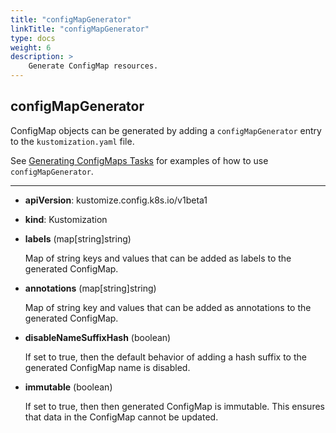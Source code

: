 ```yaml
---
title: "configMapGenerator"
linkTitle: "configMapGenerator"
type: docs
weight: 6
description: >
    Generate ConfigMap resources.
---
```


## configMapGenerator

ConfigMap objects can be generated by adding a `configMapGenerator` entry to the `kustomization.yaml` file.

See [Generating ConfigMaps Tasks] for examples of how to use `configMapGenerator`.

---

* **apiVersion**: kustomize.config.k8s.io/v1beta1
* **kind**: Kustomization
* **labels** (map[string]string)

    Map of string keys and values that can be added as labels to the generated ConfigMap.

* **annotations** (map[string]string)

    Map of string key and values that can be added as annotations to the generated ConfigMap.

* **disableNameSuffixHash** (boolean)

    If set to true, then the default behavior of adding a hash suffix to the generated ConfigMap name is disabled.

* **immutable** (boolean)

    If set to true, then then generated ConfigMap is immutable. This ensures that data in the ConfigMap cannot be updated.

[Generating ConfigMaps Tasks]: /docs/tasks/configmap_generator/
